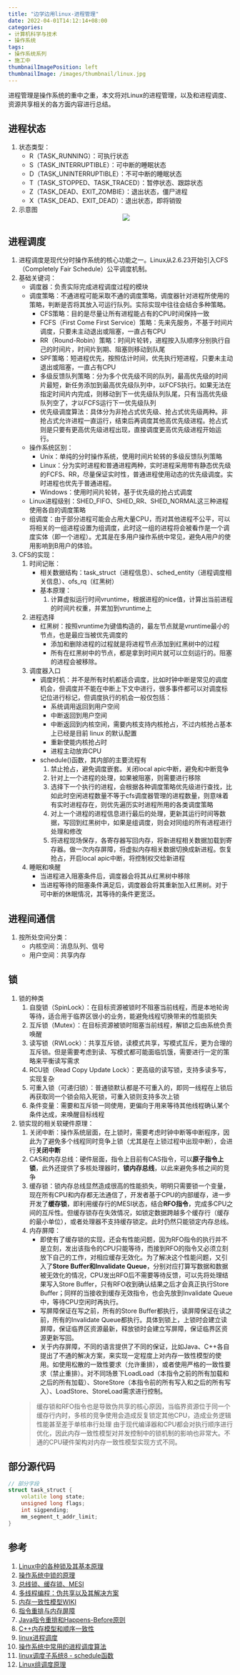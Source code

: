 ```yaml
---
title: "边学边用linux-进程管理"
date: 2022-04-01T14:12:14+08:00
categories:
- 计算机科学与技术
- 操作系统
tags:
- 操作系统系列
- 施工中
thumbnailImagePosition: left
thumbnailImage: /images/thumbnail/linux.jpg
---
```

进程管理是操作系统的重中之重，本文将对Linux的进程管理，以及和进程调度、资源共享相关的各方面内容进行总结。
<!--more-->
## 进程状态
1. 状态类型：
    - R（TASK_RUNNING）：可执行状态
    - S（TASK_INTERRUPTIBLE）：可中断的睡眠状态
    - D（TASK_UNINTERRUPTIBLE）：不可中断的睡眠状态
    - T（TASK_STOPPED、TASK_TRACED）：暂停状态、跟踪状态
    - Z（TASK_DEAD、EXIT_ZOMBIE）：退出状态，僵尸进程
    - X（TASK_DEAD、EXIT_DEAD）：退出状态，即将销毁
1. 示意图
    <center>
    <img src="/images/Linux/process-state-change.jpg" style="max-width:70%">
    </center>

## 进程调度
1. 进程调度是现代分时操作系统的核心功能之一。Linux从2.6.23开始引入CFS（Completely Fair Schedule）公平调度机制。
1. 基础关键词：
    - 调度器：负责实际完成进程调度过程的模块
    - 调度策略：不通进程可能采取不通的调度策略，调度器针对进程所使用的策略，判断是否将其放入可运行队列。实际实现中往往会结合多种策略。
        - CFS策略：目的是尽量让所有进程能占有的CPU时间保持一致
        - FCFS（First Come First Service）策略：先来先服务，不基于时间片调度，只要未主动退出或阻塞，一直占有CPU
        - RR（Round-Robin）策略：时间片轮转，进程按入队顺序分别执行自己的时间片，时间片到期、阻塞则移动到队尾
        - SPF策略：短进程优先，按照估计时间，优先执行短进程，只要未主动退出或阻塞，一直占有CPU
        - 多级反馈队列策略：分为多个优先级不同的队列，最高优先级的时间片最短，新任务添加到最高优先级队列中，以FCFS执行。如果无法在指定时间片内完成，则移动到下一优先级队列队尾，只有当高优先级队列空了，才以FCFS运行下一优先级队列
        - 优先级调度算法：具体分为非抢占式优先级、抢占式优先级两种。非抢占式允许进程一直运行，结束后再调度其他高优先级进程。抢占式则是只要有更高优先级进程出现，直接调度更高优先级进程开始运行。
    - 操作系统区别：
        - Unix：单纯的分时操作系统，使用时间片轮转的多级反馈队列策略
        - Linux：分为实时进程和普通进程两种，实时进程采用带有静态优先级的FCFS、RR，尽量保证实时性，普通进程使用动态的优先级调度。实时进程也优先于普通进程。
        - Windows：使用时间片轮转，基于优先级的抢占式调度
    - Linux进程级别：SHED_FIFO、SHED_RR、SHED_NORMAL这三种进程使用各自的调度策略
    - 组调度：由于部分进程可能会占用大量CPU，而对其他进程不公平，可以将相关的一组进程设置为组调度，此时这一组的进程将会被看作是一个调度实体（即一个进程）。尤其是在多用户操作系统中常见，避免A用户的使用影响到B用户的体验。
1. CFS的实现：
    1. 时间记账：
        - 相关数据结构：task_struct（进程信息）、sched_entity（进程调度相关信息）、ofs_rq（红黑树）
        - 基本原理：
            1. 计算虚拟运行时间vruntime，根据进程的nice值，计算出当前进程的时间片权重，并累加到vruntime上
    1. 进程选择
        - 红黑树：按照vruntime为键值构造的，最左节点就是vruntime最小的节点，也是最应当被优先调度的
            - 添加和删除进程的过程就是将进程节点添加到红黑树中的过程
            - 所有在红黑树中的节点，都是拿到时间片就可以立刻运行的。阻塞的进程会被移除。
    1. 调度器入口
        - 调度时机：并不是所有时机都适合调度，比如时钟中断是常见的调度机会，但调度并不能在中断上下文中进行，很多事件都可以对调度标记位进行标记，但调度执行的机会一般仅包括：
            - 系统调用返回到用户空间
            - 中断返回到用户空间
            - 中断返回到内核空间，需要内核支持内核抢占，不过内核抢占基本上已经是目前 linux 的默认配置
            - 重新使能内核抢占时
            - 进程主动放弃CPU
        - schedule()函数，其内部的主要流程有
            1. 禁止抢占，避免调度嵌套。关闭local apic中断，避免和中断竞争
            1. 针对上一个进程的处理，如果被阻塞，则需要进行移除
            1. 选择下一个执行的进程，会根据各种调度策略优先级进行查找，比如此时空闲进程数量不等于cfs调度器管理的进程数量，则意味着有实时进程存在，则优先遍历实时进程所用的各类调度策略
            1. 对上一个进程的进程信息进行最后的处理，更新其运行时间等数据，写回到红黑树中，如果是组调度，则会对同组的所有进程进行处理和修改
            1. 将进程现场保存，各寄存器写回内存，将新进程相关数据加载到寄存器。做一次内存屏障，将虚拟内存相关数据切换成新进程。恢复抢占，开启local apic中断，将控制权交给新进程
    1. 睡眠和唤醒
        - 当进程进入阻塞条件后，调度器会将其从红黑树中移除
        - 当进程等待的阻塞条件满足后，调度器会将其重新加入红黑树。对于可中断的休眠情况，其等待的条件更宽泛。

## 进程间通信
1. 按所处空间分类：
    - 内核空间：消息队列、信号
    - 用户空间：共享内存

## 锁
1. 锁的种类
    1. 自旋锁（SpinLock）：在目标资源被锁时不阻塞当前线程，而是本地轮询等待，适合用于临界区很小的业务，能避免线程切换带来的性能损失
    1. 互斥锁（Mutex）：在目标资源被锁时阻塞当前线程，解锁之后由系统负责唤醒
    1. 读写锁（RWLock）：共享互斥锁，读模式共享，写模式互斥，更为合理的互斥锁。但是需要考虑到读、写模式都可能面临饥饿，需要进行一定的策略来平衡读写需求
    1. RCU锁（Read Copy Update Lock）：更高级的读写锁，支持多读多写，实现复杂
    1. 可重入锁（可递归锁）：普通锁默认都是不可重入的，即同一线程在上锁后再获取同一个锁会陷入死锁，可重入锁则支持多次上锁
    1. 条件变量：需要和互斥锁一同使用，更偏向于用来等待其他线程确认某个条件达成，来唤醒目标线程
1. 锁实现的相关软硬件原理：
    1. 关闭中断：操作系统层面，在上锁时，需要考虑时钟中断等中断程序，因此为了避免多个线程同时竞争上锁（尤其是在上锁过程中出现中断），会进行**关闭中断**
    1. CAS和内存总线：硬件层面，指令上目前有CAS指令，可以**原子指令上锁**，此外还提供了多核处理器时，**锁内存总线**，以此来避免多核之间的竞争
    1. 缓存锁：锁内存总线显然造成很高的性能损失，明明只需要锁一个变量，现在所有CPU和内存都无法通信了，开发者基于CPU的内部缓存，进一步开发了**缓存锁**，即利用缓存行的MESI状态，结合**RFO指令**，完成多CPU之间的互斥性。但缓存锁存在失效情况，如锁定数据跨越多个缓存行（缓存的最小单位），或者处理器不支持缓存锁定。此时仍然只能锁定内存总线。
    1. 内存屏障：
        - 即使有了缓存锁的实现，还会有性能问题，因为RFO指令的执行并不是立刻，发出该指令的CPU只能等待，而接到RFO的指令又必须立刻放下自己的工作，对相应缓存无效化。为了解决这个性能问题，又引入了**Store Buffer和Invalidate Queue**，分别对应打算写数据和数据被无效化的情况，CPU发出RFO后不需要等待反馈，可以先将处理结果写入Store Buffer，只有RFO收到确认结果之后才会真正执行Store Buffer；同样的当接收到缓存无效指令，也会先放到Invalidate Queue中，等待CPU空闲时再执行。
        - 写屏障保证在写之前，所有的Store Buffer都执行，读屏障保证在读之前，所有的Invalidate Queue都执行。具体到锁上，上锁时会建立读屏障，保证临界区资源最新，释放锁时会建立写屏障，保证临界区资源更新写回。
        - 关于内存屏障，不同的语言提供了不同的保证，比如Java、C++各自提出了不通的解决方案，来实现一定程度上对内存一致性模型的使用。如使用松散的一致性要求（允许重排），或者使用严格的一致性要求（禁止重排）。对不同场景下LoadLoad（本指令之前的所有加载和之后的所有加载）、StoreStore（本指令前的所有写入和之后的所有写入）、LoadStore、StoreLoad需求进行控制。
    > 缓存锁和RFO指令也是导致伪共享的核心原因，当临界资源位于同一个缓存行内时，多核的竞争使用会造成反复锁定其他CPU，造成业务逻辑性能甚至差于单核串行处理
    > 由于现代编译器和CPU都会对执行顺序进行优化，因此内存一致性模型对并发控制中的锁机制的影响也非常大。不通的CPU硬件架构对内存一致性模型实现方式不同。

## 部分源代码
```cpp
// 部分字段
struct task_struct {
    volatile long state;
    unsigned long flags;
    int sigpending;
    mm_segment_t_addr_limit;
}
```

## 参考
1. [Linux中的各种锁及其基本原理](https://www.cnblogs.com/TMesh/p/11730847.html)
1. [操作系统中锁的原理](https://www.jianshu.com/p/61490effab35)
1. [总线锁、缓存锁、MESI](https://blog.csdn.net/qq_35642036/article/details/82801708)
1. [多线程编程：伪共享以及其解决方案](https://blog.csdn.net/fenghuoliuxing990124/article/details/85127135)
1. [内存一致性模型WIKI](https://zh.wikipedia.org/zh-hans/%E5%86%85%E5%AD%98%E4%B8%80%E8%87%B4%E6%80%A7%E6%A8%A1%E5%9E%8B)
1. [指令重排与内存屏障](https://www.cnblogs.com/ykpkris/articles/15785715.html)
1. [Java指令重排和Happens-Before原则](https://www.cnblogs.com/ITPower/p/13580691.html)
1. [C++内存模型和顺序一致性](https://www.cnblogs.com/fortunely/p/16739327.html)
1. [linux进程调度](https://dreamgoing.github.io/linux%E8%BF%9B%E7%A8%8B%E8%B0%83%E5%BA%A6.html)
1. [操作系统中常用的进程调度算法](https://blog.csdn.net/fuzhongmin05/article/details/55802925)
1. [linux调度子系统8 - schedule函数](https://zhuanlan.zhihu.com/p/363791563)
1. [Linux组调度原理](https://zhuanlan.zhihu.com/p/400102565)